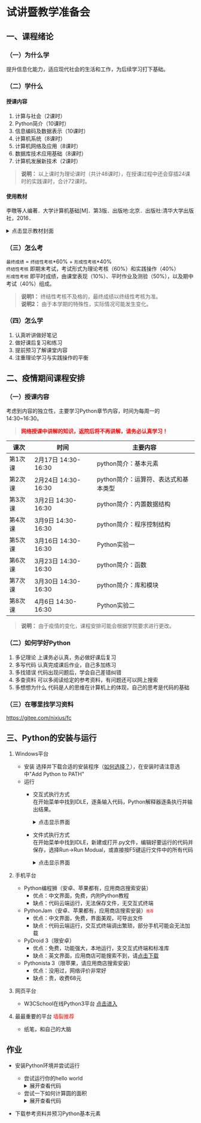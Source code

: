 # 试讲暨教学准备会

## 一、课程绪论
### （一）为什么学  
提升信息化能力，适应现代社会的生活和工作，为后续学习打下基础。

### （二）学什么  
#### 授课内容
1. 计算与社会（2课时）
2. Python简介（10课时）
3. 信息编码及数据表示（10课时）
4. 计算机系统（8课时）
5. 计算机网络及应用（8课时）
6. 数据库技术应用基础（8课时）
7. 计算机发展新技术（2课时）
> **说明：**  以上课时为理论课时（共计48课时），在授课过程中还会穿插24课时的实践课时，合计72课时。

#### 使用教材
李暾等人编著．大学计算机基础[M]．第3版．出版地:北京．出版社:清华大学出版社，2016．  
<details>
<summary>点击显示教材封面</summary>

![封面](https://gitee.com/nixius/rb/raw/master/教材封面.jpg)
</details>


### （三）怎么考
`最终成绩` = `终结性考核`*60% + `形成性考核`*40%  
`终结性考核` 即期末考试，考试形式为理论考核（60%）和实践操作（40%）  
`形成性考核` 即平时成绩，由课堂表现（10%）、平时作业及测验（50%），以及期中考试（40%）组成。
> **说明1：** 终结性考核不及格的，最终成绩以终结性考核为准。  
> **说明2：** 由于本学期的特殊性，实际情况可能发生变化。
### （四）怎么学
1. 认真听讲做好笔记
2. 做好课后复习和练习
3. 提前预习了解课堂内容
4. 注重理论学习与实践操作的平衡

## 二、疫情期间课程安排
### （一）授课内容
考虑到内容的独立性，主要学习Python章节内容，时间为每周一的14:30~16:30。
><font color='red'>**网络授课中讲解的知识，返院后将不再讲解，请务必认真学习！**</font>

| 课次    | 时间 | 主要内容                             |
|---------|---------------------------|--------------------------------------|
| 第1次课 | 2月17日 14:30-16:30       | python简介：基本元素                 |
| 第2次课 | 2月24日 14:30-16:30       | python简介：运算符、表达式和基本类型 |
| 第3次课 | 3月2日 14:30-16:30        | python简介：内置数据结构             |
| 第4次课 | 3月9日 14:30-16:30        | python简介：程序控制结构             |
| 第5次课 | 3月16日 14:30-16:30       | Python实验一                         |
| 第6次课 | 3月23日 14:30-16:30       | python简介：函数                     |
| 第7次课 | 3月30日 14:30-16:30       | python简介：库和模块                 |
| 第8次课 | 4月6日 14:30-16:30        | Python实验二                         |
>**说明：** 由于疫情的变化，课程安排可能会根据学院要求进行更改。
### （二）如何学好Python
1. 多记理论
   上课务必认真，务必做好课后复习
2. 多写代码
   认真完成课后作业，自己多加练习
3. 多找错误
   代码出现问题后，学会自己差错纠错
4. 多查资料
   可以多阅读给定的参考资料，有问题还可以网上搜索
5. 多想想为什么
   代码是人的思维在计算机上的体现，自己的思考是代码的基础
### （三）在哪里找学习资料
https://gitee.com/nixius/fc
## 三、Python的安装与运行
1. Windows平台
   - 安装
   选择并下载合适的安装程序（[如何选择？](../~课程介绍/readme.md#编程工具)），在安装时请注意选中"Add Python to PATH"
   - 运行
     - 交互式执行方式  
       在开始菜单中找到IDLE，逐条输入代码，Python解释器逐条执行并输出结果。
       <details>
       <summary>点击显示界面</summary>

       ![交互式执行](https://gitee.com/nixius/rb/raw/master/interpreter.png)
       </details>

     - 文件式执行方式  
       在开始菜单中找到IDLE，新建或打开.py文件，编辑好要运行的代码并保存，选择Run->Run Modual，或直接按F5键运行文件中的所有代码
       
       <details>
       <summary>点击显示界面</summary>

       ![文件式执行](https://gitee.com/nixius/rb/raw/master/script.png)
       </details>
       
2. 手机平台
   - Python编程狮（安卓、苹果都有，应用商店搜索安装）
     - 优点：中文界面，免费，内附Python教程
     - 缺点：代码云端运行，无法保存文件，无交互式终端
   - PythonJam（安卓、苹果都有，应用商店搜索安装）<font color=red size=1>推荐</font>
     - 优点：中文界面，免费，界面美观，可导出文件
     - 缺点：代码云端运行，交互式终端调出繁琐，部分手机可能会无法加载
   - PyDroid 3（限安卓）
     - 优点：免费，功能强大，本地运行，支交互式终端和标准库
     - 缺点：英文界面，应用商店可能搜索不到，请[点击下载](https://gitee.com/nixius/rb/raw/master/pydroid3_2019-10-27.apk)
   - Pythonista 3（限苹果，请应用商店搜索安装）
     - 优点：没用过，网络评价非常好
     - 缺点：贵，收费68元
3. 网页平台
   - W3CSchool在线Python3平台 [点击进入](https://www.w3cschool.cn/tryrun/runcode?lang=python3)
4. 最最重要的平台 <font color=red>墙裂推荐</font>
   - 纸笔，和自己的大脑

## 作业
- 安装Python环境并尝试运行
  - 尝试运行你的hello world  
    <details>
    <summary>展开查看代码</summary>
    <pre><code>print("hello world")
    </code></pre>
    </details>
  - 尝试一下如何计算圆的面积
    <details>
    <summary>展开查看代码</summary>
    <pre><code>r = 8  
    pi = 3.14  
    area = pi*r*r
    print(area)
    </code></pre>
    </details>

- 下载参考资料并预习Python基本元素
